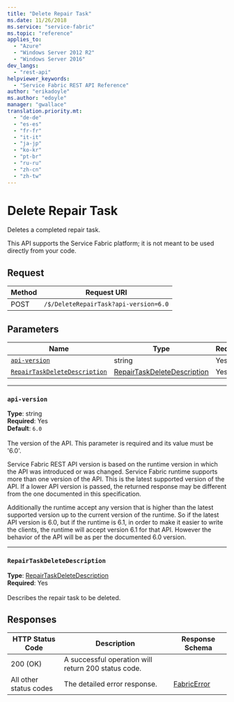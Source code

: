 ```yaml
---
title: "Delete Repair Task"
ms.date: 11/26/2018
ms.service: "service-fabric"
ms.topic: "reference"
applies_to: 
  - "Azure"
  - "Windows Server 2012 R2"
  - "Windows Server 2016"
dev_langs: 
  - "rest-api"
helpviewer_keywords: 
  - "Service Fabric REST API Reference"
author: "erikadoyle"
ms.author: "edoyle"
manager: "gwallace"
translation.priority.mt: 
  - "de-de"
  - "es-es"
  - "fr-fr"
  - "it-it"
  - "ja-jp"
  - "ko-kr"
  - "pt-br"
  - "ru-ru"
  - "zh-cn"
  - "zh-tw"
---
```

# Delete Repair Task
Deletes a completed repair task.

This API supports the Service Fabric platform; it is not meant to be used directly from your code.


## Request
| Method | Request URI |
| ------ | ----------- |
| POST | `/$/DeleteRepairTask?api-version=6.0` |


## Parameters
| Name | Type | Required | Location |
| --- | --- | --- | --- |
| [`api-version`](#api-version) | string | Yes | Query |
| [`RepairTaskDeleteDescription`](#repairtaskdeletedescription) | [RepairTaskDeleteDescription](sfclient-v64-model-repairtaskdeletedescription.md) | Yes | Body |

____
### `api-version`
__Type__: string <br/>
__Required__: Yes<br/>
__Default__: `6.0` <br/>
<br/>
The version of the API. This parameter is required and its value must be '6.0'.

Service Fabric REST API version is based on the runtime version in which the API was introduced or was changed. Service Fabric runtime supports more than one version of the API. This is the latest supported version of the API. If a lower API version is passed, the returned response may be different from the one documented in this specification.

Additionally the runtime accept any version that is higher than the latest supported version up to the current version of the runtime. So if the latest API version is 6.0, but if the runtime is 6.1, in order to make it easier to write the clients, the runtime will accept version 6.1 for that API. However the behavior of the API will be as per the documented 6.0 version.


____
### `RepairTaskDeleteDescription`
__Type__: [RepairTaskDeleteDescription](sfclient-v64-model-repairtaskdeletedescription.md) <br/>
__Required__: Yes<br/>
<br/>
Describes the repair task to be deleted.

## Responses

| HTTP Status Code | Description | Response Schema |
| --- | --- | --- |
| 200 (OK) | A successful operation will return 200 status code.<br/> |  |
| All other status codes | The detailed error response.<br/> | [FabricError](sfclient-v64-model-fabricerror.md) |

